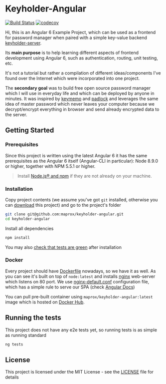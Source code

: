# Keyholder-Angular

[![Build Status](https://travis-ci.org/maprox/keyholder-angular.svg?branch=master)](
https://travis-ci.org/maprox/keyholder-angular) 
[![codecov](https://codecov.io/gh/maprox/keyholder-angular/branch/master/graph/badge.svg)](
https://codecov.io/gh/maprox/keyholder-angular)

Hi, this is an Angular 6 Example Project, which can be used as a frontend for
password manager when paired with a simple key-value backend
[keyholder-server](https://github.com/maprox/keyholder-server).

Its **main purpose** is to help learning different aspects of frontend development
using Angular 6, such as authentication, routing, unit testing, etc.

It's not a tutorial but rather a compilation of different ideas/components
I've found over the Internet which were incorporated into one project.

The **secondary goal** was to build free open source password manager which I
will use in everyday life and which can be deployed by anyone in minutes. It was
inspired by [keymemo](https://www.keymemo.com/) and
[padlock](https://github.com/MaKleSoft/padlock) and leverages the same idea of
master password which never leaves your computer because we decrypt/encrypt everything in 
browser and send already encrypted data to the server.

## Getting Started

### Prerequisites

Since this project is written using the latest Angular 6 it has the same
prerequisites as the Angular 6 itself (Angular-CLI in particular):
Node 8.9.0 or higher, together with NPM 5.5.1 or higher.

> Install [Node.js® and npm](https://nodejs.org/en/download/) if they are not
 already on your machine.

### Installation

Copy project contents (we assume you've got `git` installed, otherwise you can [download](
https://github.com/maprox/keyholder-angular/archive/master.zip) this project)
and go to the project's folder

```bash
git clone git@github.com:maprox/keyholder-angular.git
cd keyholder-angular
```

Install all dependencies

```bash
npm install
```

You may also [check that tests are green](#running-the-tests) after installation

### Docker

Every project should have [Dockerfile](Dockerfile) nowadays, so we have it as well.
As you can see it's built on top of `node:latest` and installs [nginx](https://nginx.org/)
web-server which listens on 80 port. We use [nginx-default.conf](nginx-default.conf)
configuration file, which has a simple rule to serve our SPA (check
[Angular Docs](https://angular.io/guide/deployment#production-servers))

You can pull pre-built container using `maprox/keyholder-angular:latest` image
which is hosted on [Docker Hub](https://hub.docker.com/r/maprox/keyholder-angular/).

## Running the tests

This project does not have any e2e tests yet,
so running tests is as simple as running standard

```bash
ng tests
```

## License

This project is licensed under the MIT License - see the [LICENSE](LICENSE) file for details

